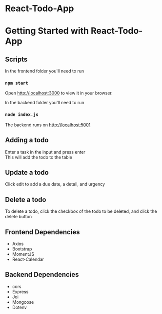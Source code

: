 # React-Todo-App

# Getting Started with React-Todo-App

## Scripts
In the frontend folder you'll need to run

### `npm start`
Open [http://localhost:3000](http://localhost:3000) to view it in your browser.

In the backend folder you'll need to run 
### `node index.js`
The backend runs on [http://localhost:5001](http://localhost:5001)

## Adding a todo
Enter a task in the input and press enter<br/>
This will add the todo to the table</br>

## Update a todo
Click edit to add a due date, a detail, and urgency<br />

## Delete a todo
To delete a todo, click the checkbox of the todo to be deleted, and click the delete button<br />

## Frontend Dependencies
* Axios
* Bootstrap
* MomentJS
* React-Calendar

## Backend Dependencies
* cors
* Express
* Joi
* Mongoose
* Dotenv
